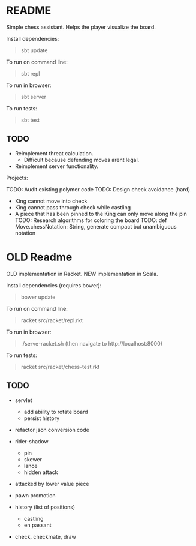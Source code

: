 README
======

Simple chess assistant. Helps the player visualize the board.

Install dependencies:

> sbt update

To run on command line:

> sbt repl

To run in browser:

> sbt server

To run tests:

> sbt test

TODO
----

- Reimplement threat calculation.
  - Difficult because defending moves arent legal.
- Reimplement server functionality.

Projects:

TODO: Audit existing polymer code
TODO: Design check avoidance (hard)
  - King cannot move into check
  - King cannot pass through check while castling
  - A piece that has been pinned to the King can only move along the pin
TODO: Research algorithms for coloring the board
TODO: def Move.chessNotation: String, generate compact but unambiguous notation

OLD Readme
==========

OLD implementation in Racket. NEW implementation in Scala.

Install dependencies (requires bower):

> bower update

To run on command line:

> racket src/racket/repl.rkt

To run in browser:

> ./serve-racket.sh
(then navigate to http://localhost:8000)

To run tests:

> racket src/racket/chess-test.rkt

TODO
----

- servlet
  - add ability to rotate board
  - persist history

- refactor json conversion code

- rider-shadow
  - pin
  - skewer
  - lance
  - hidden attack
- attacked by lower value piece

- pawn promotion
- history (list of positions)
  - castling
  - en passant
- check, checkmate, draw

